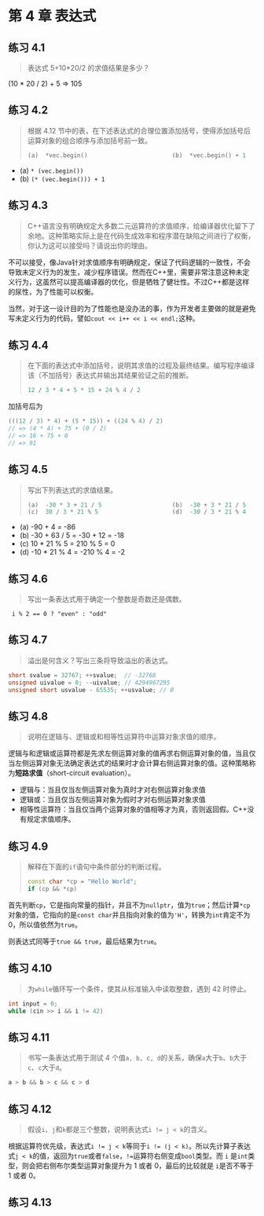 # 第 4 章    表达式

## 练习 4.1

> 表达式 5+10*20/2 的求值结果是多少？

(10 * 20 / 2) + 5 => 105



## 练习 4.2

> 根据 4.12 节中的表，在下述表达式的合理位置添加括号，使得添加括号后运算对象的组合顺序与添加括号前一致。
>
> ```cpp
> (a)  *vec.begin()                        (b)  *vec.begin() + 1
> ```

- (a)  `* (vec.begin())`
- (b) `(* (vec.begin())) + 1`



## 练习 4.3

> C\+\+语言没有明确规定大多数二元运算符的求值顺序，给编译器优化留下了余地。这种策略实际上是在代码生成效率和程序潜在缺陷之间进行了权衡，你认为这可以接受吗？请说出你的理由。

不可以接受，像Java针对求值顺序有明确规定，保证了代码逻辑的一致性，不会导致未定义行为的发生，减少程序错误。然而在C\+\+里，需要非常注意这种未定义行为，这虽然可以提高编译器的优化，但是牺牲了健壮性。不过C\+\+都是这样的尿性，为了性能可以权衡。

当然，对于这一设计目的为了性能也是没办法的事，作为开发者主要做的就是避免写未定义行为的代码，譬如`cout << i++ << i << endl;`这种。



## 练习 4.4

> 在下面的表达式中添加括号，说明其求值的过程及最终结果。编写程序编译该（不加括号）表达式并输出其结果验证之前的推断。
>
> ```cpp
> 12 / 3 * 4 + 5 * 15 + 24 % 4 / 2
> ```

加括号后为 

```cpp
(((12 / 3) * 4) + (5 * 15)) + ((24 % 4) / 2)
// => (4 * 4) + 75 + (0 / 2)
// => 16 + 75 + 0
// => 91
```



## 练习 4.5

> 写出下列表达式的求值结果。
>
> ```cpp
> (a)  -30 * 3 + 21 / 5                    (b)  -30 + 3 * 21 / 5
> (c)  30 / 3 * 21 % 5                     (d)  -30 / 3 * 21 % 4
> ```

- (a) -90 + 4 = -86
- (b) -30 + 63 / 5 = -30 + 12 = -18
- (c) 10 * 21 % 5 = 210 % 5 = 0
- (d) -10 * 21 % 4 = -210 % 4 = -2



## 练习 4.6

> 写出一条表达式用于确定一个整数是奇数还是偶数。

` i % 2 == 0 ? "even" : "odd"`



## 练习 4.7

> 溢出是何含义？写出三条将导致溢出的表达式。

```cpp
short svalue = 32767; ++svalue;  // -32768
unsigned uivalue = 0; --uivalue; // 4294967295
unsigned short usvalue - 65535; ++usvalue; // 0
```



## 练习 4.8

> 说明在逻辑与、逻辑或和相等性运算符中运算对象求值的顺序。

逻辑与和逻辑或运算符都是先求左侧运算对象的值再求右侧运算对象的值，当且仅当左侧运算对象无法确定表达式的结果时才会计算右侧运算对象的值。这种策略称为**短路求值**（short-circuit evaluation）。

- 逻辑与：当且仅当左侧运算对象为真时才对右侧运算对象求值
- 逻辑或：当且仅当左侧运算对象为假时才对右侧运算对象求值
- 相等性运算符：当且仅当两个运算对象的值相等才为真，否则返回假。C\+\+没有规定求值顺序。



## 练习 4.9

> 解释在下面的`if`语句中条件部分的判断过程。
>
> ```cpp
> const char *cp = "Hello World";
> if (cp && *cp)
> ```

首先判断`cp`，它是指向常量的指针，并且不为`nullptr`，值为`true`；然后计算`*cp`对象的值，它指向的是`const char`并且指向对象的值为`'H'`，转换为`int`肯定不为0，所以值依然为`true`。

则表达式同等于`true && true`，最后结果为`true`。



## 练习 4.10 

> 为`while`循环写一个条件，使其从标准输入中读取整数，遇到 42 时停止。

```cpp
int input = 0;
while (cin >> i && i != 42)
```



## 练习 4.11

> 书写一条表达式用于测试 4 个值`a, b, c, d`的关系，确保`a`大于`b`、`b`大于`c`、`c`大于`d`。

```cpp
a > b && b > c && c > d
```



## 练习 4.12

> 假设`i`、`j`和`k`都是三个整数，说明表达式`i != j < k`的含义。

根据运算符优先级，表达式`i != j < k`等同于`i != (j < k)`。所以先计算子表达式`j < k`的值，返回为`true`或者`false`，`!=`运算符右侧变成`bool`类型。而 `i` 是`int`类型，则会把右侧布尔类型运算对象提升为 1 或者 0，最后的比较就是 `i`是否不等于 1 或者 0。



## 练习 4.13

> 
